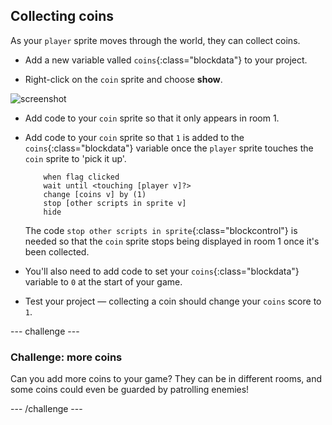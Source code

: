 ## Collecting coins

As your `player` sprite moves through the world, they can collect coins.

+ Add a new variable valled `coins`{:class="blockdata"} to your project.

+ Right-click on the `coin` sprite and choose **show**.

![screenshot](images/world-coins.png)

+ Add code to your `coin` sprite so that it only appears in room 1.

+ Add code to your `coin` sprite so that `1` is added to the `coins`{:class="blockdata"} variable once the `player` sprite touches the `coin` sprite to 'pick it up'.

	```blocks
		when flag clicked
		wait until <touching [player v]?>
		change [coins v] by (1)
		stop [other scripts in sprite v]
		hide
	```

	The code `stop other scripts in sprite`{:class="blockcontrol"} is needed so that the `coin` sprite stops being displayed in room 1 once it's been collected.

+ You'll also need to add code to set your `coins`{:class="blockdata"} variable to `0` at the start of your game.

+ Test your project — collecting a coin should change your `coins` score to `1`.

--- challenge ---
### Challenge: more coins
Can you add more coins to your game? They can be in different rooms, and some coins could even be guarded by patrolling enemies!

--- /challenge ---

